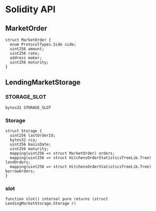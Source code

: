# Solidity API

## MarketOrder

```solidity
struct MarketOrder {
  enum ProtocolTypes.Side side;
  uint256 amount;
  uint256 rate;
  address maker;
  uint256 maturity;
}
```

## LendingMarketStorage

### STORAGE_SLOT

```solidity
bytes32 STORAGE_SLOT
```

### Storage

```solidity
struct Storage {
  uint256 lastOrderId;
  bytes32 ccy;
  uint256 basisDate;
  uint256 maturity;
  mapping(uint256 => struct MarketOrder) orders;
  mapping(uint256 => struct HitchensOrderStatisticsTreeLib.Tree) lendOrders;
  mapping(uint256 => struct HitchensOrderStatisticsTreeLib.Tree) borrowOrders;
}
```

### slot

```solidity
function slot() internal pure returns (struct LendingMarketStorage.Storage r)
```

